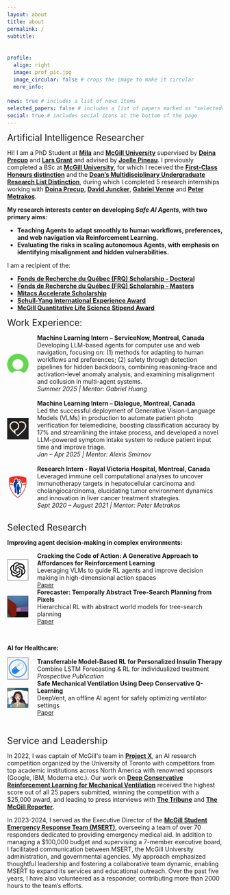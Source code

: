 ```yaml
---
layout: about
title: about
permalink: /
subtitle: 


profile:
  align: right
  image: prof_pic.jpg
  image_circular: false # crops the image to make it circular
  more_info:

news: true # includes a list of news items
selected_papers: false # includes a list of papers marked as "selected={true}"
social: true # includes social icons at the bottom of the page
---
```

<span style="font-size: 1.5em;">Artificial Intelligence Researcher</span>

Hi! I am a PhD Student at **[Mila](https://mila.quebec/en/)** and **[McGill University](https://www.mcgill.ca/)** supervised by **[Doina Precup](https://mila.quebec/en/person/doina-precup/)** and **[Lars Grant](https://www.ladydavis.ca/en/researcher/lars-grant/)** and advised by **[Joelle Pineau](https://ai.meta.com/people/1914216782353556/joelle-pineau/)**. I previously completed a BSc at **[McGill University](https://www.mcgill.ca/)**, for which I received the **[First-Class Honours distinction](https://www.mcgill.ca/study/2024-2025/university_regulations_and_resources/undergraduate/gi_graduation_honours)** and the **[Dean’s Multidisciplinary Undergraduate Research List Distinction](https://www.mcgill.ca/study/2024-2025/university_regulations_and_resources/undergraduate/gi_graduation_honours)**, during which I completed 5 research internships working with **[Doina Precup](https://mila.quebec/en/person/doina-precup/)**, **[David Juncker](https://juncker.lab.mcgill.ca/david-juncker)**, **[Gabriel Venne](https://www.mcgill.ca/ihse/about-us/who-we-are/associate-members/gabriel-venne)** and **[Peter Metrakos](https://rimuhc.ca/fr/-/peter-metrakos-md)**.

**My research interests center on developing *Safe AI Agents*, with two primary aims:**
* **Teaching Agents to adapt smoothly to human workflows, preferences, and web navigation via Reinforcement Learning.**
* **Evaluating the risks in scaling autonomous Agents, with emphasis on identifying misalignment and hidden vulnerabilities.**


I am a recipient of the:
- **[Fonds de Recherche du Québec (FRQ) Scholarship - Doctoral](https://frq.gouv.qc.ca/en/health/)**
- **[Fonds de Recherche du Québec (FRQ) Scholarship - Masters](https://frq.gouv.qc.ca/en/health/)**
- **[Mitacs Accelerate Scholarship](https://www.mitacs.ca/our-programs/accelerate/)**
- **[Schull-Yang International Experience Award](https://www.mcgill.ca/iea/article/flemming-kondrup-bsc-anatomy-and-cell-biology-miea-ambassador-2021)**
- **[McGill Quantitative Life Science Stipend Award](https://www.mcgill.ca/qls/program-info)**

<span style="font-size: 1.5em;">Work Experience:</span>

<div style="display: flex; align-items: center;">
    <img src="../assets/img/servicenow.png" alt="ServiceNow Logo" style="width: 50px; margin-right: 20px;" />
    <div style="display: flex; flex-direction: column;">
        <strong>Machine Learning Intern – ServiceNow, Montreal, Canada</strong>  
        <p style="margin: 0;">Developing LLM-based agents for computer use and web navigation, focusing on: (1) methods for adapting to human workflows and preferences; (2) safety through detection pipelines for hidden backdoors, combining reasoning-trace and activation-level anomaly analysis, and examining misalignment and collusion in multi-agent systems.</p>
        <p style="margin: 0;"><em> Summer 2025 | Mentor: Gabriel Huang</em></p>
    </div>
</div>

<br>

<div style="display: flex; align-items: center;">
    <img src="../assets/img/dialogue.png" alt="Dialogue Logo" style="width: 50px; margin-right: 20px;" />
    <div style="display: flex; flex-direction: column;">
        <strong>Machine Learning Intern – Dialogue, Montreal, Canada</strong>  
        <p style="margin: 0;">	Led the successful deployment of Generative Vision-Language Models (VLMs) in production to automate patient photo verification for telemedicine, boosting classification accuracy by 17% and streamlining the intake process, and developed a novel LLM-powered symptom intake system to reduce patient input time and improve triage. </p>
        <p style="margin: 0;"><em>Jan – Apr 2025 | Mentor: Alexis Smirnov</em></p>
    </div>
</div>

<br>

<div style="display: flex; align-items: center;">
    <img src="../assets/img/RVH.png" alt="Dialogue Logo" style="width: 50px; margin-right: 20px;" />
    <div style="display: flex; flex-direction: column;">
        <strong>Research Intern - Royal Victoria Hospital, Montreal, Canada</strong>  
        <p style="margin: 0;">	Leveraged immune cell computational analyses to uncover immunotherapy targets in hepatocellular carcinoma and cholangiocarcinoma, elucidating tumor environment dynamics and innovation in liver cancer treatment strategies.  </p>
        <p style="margin: 0;"><em> Sept 2020 – August 2021 | Mentor: Peter Metrakos</em></p>
    </div>
</div>

<br>

<span style="font-size: 1.5em;">Selected Research</span>

**Improving agent decision-making in complex environments:**

<div style="display: flex; align-items: center;">
    <img src="../assets/img/llm.png" alt="Logo" style="width: 50px; margin-right: 20px;" />
    <div style="display: flex; flex-direction: column;">
        <strong>Cracking the Code of Action: A Generative Approach to Affordances for Reinforcement Learning</strong>  
        <p style="margin: 0;">Leveraging VLMs to guide RL agents and improve decision making in high-dimensional action spaces</p>
        <p style="margin: 0;"><a href="https://www.arxiv.org/pdf/2504.17282" target="_blank">Paper</a></p>
    </div>
</div>

<div style="display: flex; align-items: center;">
    <img src="../assets/img/forecaster.png" alt="Logo" style="width: 50px; margin-right: 20px;" />
    <div style="display: flex; flex-direction: column;">
        <strong>Forecaster: Temporally Abstract Tree-Search Planning from Pixels</strong>  
        <p style="margin: 0;">Hierarchical RL with abstract world models for tree-search planning</p>
        <p style="margin: 0;"><a href="https://arxiv.org/pdf/2310.09997" target="_blank">Paper</a></p>
    </div>
</div>

<br> <!-- This will create an extra line break -->

**AI for Healthcare:**

<div style="display: flex; align-items: center;">
    <img src="../assets/img/drug.png" alt="Logo" style="width: 50px; margin-right: 20px;" />
    <div style="display: flex; flex-direction: column;">
        <strong>Transferrable Model-Based RL for Personalized Insulin Therapy</strong>  
        <p style="margin: 0;">Combine LSTM Forecasting & RL for individualized treatment</p>
        <p style="margin: 0;"><em>Prospective Publication</em></p>
    </div>
</div>

<div style="display: flex; align-items: center;">
    <img src="../assets/img/deepvent.png" alt="Logo" style="width: 50px; margin-right: 20px;" />
    <div style="display: flex; flex-direction: column;">
        <strong>Safe Mechanical Ventilation Using Deep Conservative Q-Learning</strong>  
        <p style="margin: 0;">DeepVent, an offline AI agent for safely optimizing ventilator settings</p>
        <p style="margin: 0;"><a href="https://arxiv.org/pdf/2210.02552" target="_blank">Paper</a></p>
    </div>
</div>

<br> <!-- This will create an extra line break -->

<span style="font-size: 1.5em;">Service and Leadership</span>

In 2022, I was captain of McGill's team in **[Project X](https://www.uoft.ai/projectx)**, an AI research competition organized by the University of Toronto with competitors from top academic institutions across North America with renowned sponsors (Google, IBM, Moderna etc.). Our work on **[Deep Conservative Reinforcement Learning for Mechanical Ventilation](https://doi.org/10.1609/aaai.v37i13.26862)** received the highest score out of all 25 papers submitted, winning the competition with a $25,000 award, and leading to press interviews with **[The Tribune](https://www.thetribune.ca/sci-tech/six-mcgill-undergrads-win-uoft-international-artificial-intelligence-competition-03152022/)** and **[The McGill Reporter](https://reporter.mcgill.ca/undergrad-team-uses-machine-learning-to-create-a-better-hospital-ventilator/)**.

In 2023-2024, I served as the Executive Director of the **[McGill Student Emergency Response Team (MSERT)](http://msert.ca/)**, overseeing a team of over 70 responders dedicated to providing emergency medical aid. In addition to managing a $100,000 budget and supervising a 7-member executive board, I facilitated communication between MSERT, the McGill University administration, and governmental agencies. My approach emphasized thoughtful leadership and fostering a collaborative team dynamic, enabling MSERT to expand its services and educational outreach. Over the past five years, I have also volunteered as a responder, contributing more than 2000 hours to the team’s efforts.



